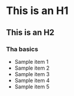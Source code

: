 # This is an H1
## This is an H2

### Tha basics
- Sample item 1
- Sample item 2
- Sample item 3
- Sample item 4
- Sample item 5

